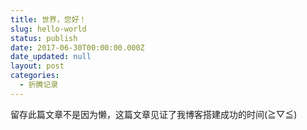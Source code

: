 ```yaml
---
title: 世界，您好！
slug: hello-world
status: publish
date: 2017-06-30T00:00:00.000Z
date_updated: null
layout: post
categories:
  - 折腾记录
---
```


留存此篇文章不是因为懒，这篇文章见证了我博客搭建成功的时间(≧▽≦)
